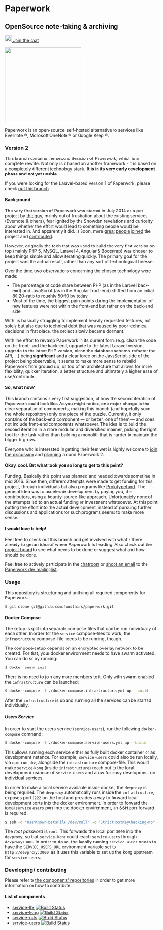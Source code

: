 Paperwork
=========

## OpenSource note-taking & archiving

[<img src="https://about.riot.im/wp-content/themes/riot/img/tiny-riot.svg" width="22"/> Join the chat](https://riot.im/app/#/room/#paperwork:matrix.org)

<img src="https://raw.githubusercontent.com/twostairs/paperwork/master/paperwork-logo.png" width="250"/>

Paperwork is an open-source, self-hosted alternative to services like Evernote ®, Microsoft OneNote ® or Google Keep ®.

### Version 2

This branch contains the second iteration of Paperwork, which is a complete rewrite. Not only is it based on another framework - it is based on a completely different technology stack. **It is in its very early development phase and not yet usable**.

If you were looking for the Laravel-based version 1 of Paperwork, please check [out this branch](https://github.com/twostairs/paperwork/tree/1).

#### Background

The very first version of Paperwork was started in July 2014 as a pet-project by [this guy](https://twitter.com/mrusme), mainly out of frustration about the existing services (Evernote & others), fear ignited by the Snowden revelations and curiosity about whether the effort would lead to something people would be interested in. And apparently it did. :) Soon, more [great](https://github.com/Liongold) [people](https://github.com/joshlemer) [joined](https://github.com/JamborJan) the project and [contributed](https://github.com/twostairs/paperwork/graphs/contributors).

However, originally the tech that was used to build the very first version on top (mainly PHP 5, MySQL, Laravel 4, Angular & Bootstrap) was chosen to keep things simple and allow iterating quickly. The primary goal for the project was the actual result, rather than any sort of technological finesse.

Over the time, two observations concerning the chosen technology were made:

- The percentage of code share between PHP (as in the Laravel back-end) and JavaScript (as in the Angular front-end) shifted from an initial 80:20-ratio to roughly 50:50 by today
- Most of the time, the biggest pain-points during the implementation of new features were not within the front-end but rather on the back-end side

With us basically struggling to implement heavily requested features, not solely but also due to technical debt that was caused by poor technical decisions in first place, the project slowly became dormant.

With the effort to revamp Paperwork in its current form (e.g. clean the code on the front- and the back-end, upgrade to the latest Laravel version, upgrade to the latest PHP version, clean the database schema, refactor the API, ...) being **significant** and a clear force on the JavaScript-side of the project being observable, it seems to make more sense to rebuild Paperwork from ground up, on top of an architecture that allows for more flexibility, quicker iteration, a better structure and ultimately a higher ease of use/contribute.

#### So, what now?

This branch contains a very first suggestion, of how the second iteration of Paperwork could look like. As you might notice, one major change is the clear separation of components, making this branch (and hopefully soon the whole repository) only one piece of the puzzle. Currently, it only contains of the back-end component — or better, one of them — and does not include front-end components whatsoever. The idea is to build the second iteration in a more modular and diversified manner, picking the right tool for the task rather than building a monolith that is harder to maintain the bigger it grows.

Everyone who is interested in getting their feet wet is highly welcome to [join the discussion](https://riot.im/app/#/room/#paperwork:matrix.org) and [planning](https://github.com/twostairs/paperwork/projects/1?) around Paperwork 2.

#### Okay, cool. But what took you so long to get to this point?

Funding. Basically this point was planned and headed towards sometime in mid 2016. Since then, different attempts were made to get funding for this project, through individuals but also programs like [Prototypefund](https://prototypefund.de). The general idea was to accelerate development by paying you, the contributors, using a bounty-source-like approach. Unfortunately none of the attempts led to an actual funding or investment whatsoever. At this point putting the effort into the actual development, instead of pursuing further discussions and applications for such programs seems to make more sense.

#### I would love to help!

Feel free to check out this branch and get involved with what's there already to get an idea of where Paperwork is heading. Also check out the [project board](https://github.com/twostairs/paperwork/projects/1) to see what needs to be done or suggest what and how should be done.

Feel free to actively participate in the [chatroom](https://riot.im/app/#/room/#paperwork:matrix.org) or [shoot an email](mailto:paperwork-dev@googlegroups.com) to the [Paperwork dev mailinglist](https://groups.google.com/forum/#!forum/paperwork-dev).

### Usage

This repository is structuring and unifying all required components for Paperwork.

```bash
$ git clone git@github.com:twostairs/paperwork.git
```

#### Docker Compose

The setup is split into separate compose files that can be run individually of each other. In order for the `service` compose-files to work, the `infrastructure` compose-file needs to be running, though.

The compose-setup depends on an encrypted overlay network to be created. For that, your docker environment needs to have swarm activated. You can do so by running:

```bash
$ docker swarm init
```

There is no need to join any more members to it. Only with swarm enabled the `infrastructure` can be launched:

```bash
$ docker-compose -f ./docker-compose.infrastructure.yml up --build
```

After the `infrastructure` is up and running all the services can be started individually.

##### Users Service

In order to start the users service (`service-users`), run the following `docker-compose` command:

```bash
$ docker-compose -f ./docker-compose.service-users.yml up --build
```

This allows running each service either as fully built docker container or as development instance. For example, `service-users` could also be run locally, via `npm run dev`, alongside the `infrastructure` compose-file. This would make `service-kong` (inside `infrastructure`) reach out to the local development instance of `service-users` and allow for easy development on individual services.

In order to make a local service available inside docker, the `devproxy` is being required. The `devproxy` automatically runs inside the `infrastructure`, exposes port `2222` on the host and provides a way to forward local development ports into the docker environment. In order to forward the local `service-users` port into the docker environment, an SSH port forward is required:

```bash
$ ssh -o "UserKnownHostsFile /dev/null" -o "StrictHostKeyChecking=no" -p 2222 -R 3000:127.0.0.1:3000 root@127.0.0.1
```

The *root password* is `root`. This forwards the local port `3000` into the `devproxy`, so that `service-kong` could reach `service-users` through `devproxy:3000`. In order to do so, the locally running `service-users` needs to have the `SERVICE_USERS_URL` environment variable set to `http://devproxy:3000`, as it uses this variable to set up the kong upstream for `service-users`.

### Developing / contributing

Please refer to [the components' repositories](https://github.com/paperworkco) in order to get more information on how to contribute.

#### List of components

- [service-lbx](https://github.com/paperworkco/service-lbx) [![Build Status](https://travis-ci.org/paperworkco/service-lbx.svg?branch=master)](https://travis-ci.org/twostairs/paperwork)
- [service-kong](https://github.com/paperworkco/service-kong) [![Build Status](https://travis-ci.org/paperworkco/service-kong.svg?branch=master)](https://travis-ci.org/twostairs/paperwork)
- [service-nats](https://github.com/paperworkco/service-nats) [![Build Status](https://travis-ci.org/paperworkco/service-nats.svg?branch=master)](https://travis-ci.org/twostairs/paperwork)
- [service-users](https://github.com/paperworkco/service-users) [![Build Status](https://travis-ci.org/paperworkco/service-users.svg?branch=master)](https://travis-ci.org/twostairs/paperwork)

